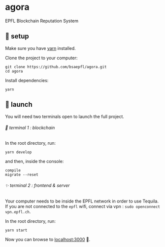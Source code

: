# agora
EPFL Blockchain Reputation System

## :wrench: setup

Make sure you have [yarn](https://yarnpkg.com/) installed.

Clone the project to your computer:
```
git clone https://github.com/bsaepfl/agora.git
cd agora
```

Install dependencies:
```
yarn
```

## :rocket: launch

You will need two terminals open to launch the full project.

###### :gem: terminal 1 : blockchain

In the root directory, run:
```
yarn develop
```
and then, inside the console:
```
compile
migrate --reset
```

###### :sparkles: terminal 2 : frontend & server

Your computer needs to be inside the EPFL network in order to use Tequila. If you are not connected to the `epfl` wifi, connect via vpn : `sudo openconnect vpn.epfl.ch`.

In the root directory, run:
```
yarn start
```
Now you can browse to [localhost:3000](http://localhost:3000) :tada:.
